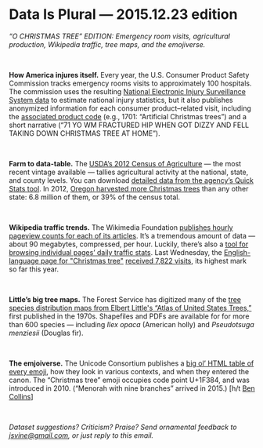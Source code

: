 Data Is Plural — 2015.12.23 edition
===================================

*“O CHRISTMAS TREE” EDITION: Emergency room visits, agricultural production, Wikipedia traffic, tree maps, and the emojiverse.*

&nbsp;

**How America injures itself.** Every year, the U.S. Consumer Product Safety Commission tracks emergency rooms visits to approximately 100 hospitals. The commission uses the resulting [National Electronic Injury Surveillance System data](http://www.cpsc.gov/en/Research--Statistics/NEISS-Injury-Data/) to estimate national injury statistics, but it also publishes anonymized information for each consumer product–related visit, including the [associated product code](http://www.cpsc.gov//Global/Neiss_prod/completemanual.pdf) (e.g., 1701: “Artificial Christmas trees”) and a short narrative (“71 YO WM FRACTURED HIP WHEN GOT DIZZY AND FELL TAKING DOWN CHRISTMAS TREE AT HOME”).

&nbsp;

**Farm to data-table.** The [USDA’s 2012 Census of Agriculture](http://www.agcensus.usda.gov/Publications/2012/) — the most recent vintage available — tallies agricultural activity at the national, state, and county levels. You can download [detailed data from the agency’s Quick Stats tool](http://quickstats.nass.usda.gov/?source_desc=CENSUS). In 2012, [Oregon harvested more Christmas trees](http://www.agcensus.usda.gov/Publications/2012/Full_Report/Volume_1,_Chapter_2_US_State_Level/st99_2_035_035.pdf) than any other state: 6.8 million of them, or 39% of the census total.

&nbsp;

**Wikipedia traffic trends.** The Wikimedia Foundation [publishes hourly pageview counts for each of its articles](http://dumps.wikimedia.org/other/pagecounts-raw/). It’s a tremendous amount of data — about 90 megabytes, compressed, per hour. Luckily, there’s also a [tool for browsing individual pages’ daily traffic stats](http://stats.grok.se/). Last Wednesday, the [English-language page for "Christmas tree"](https://en.wikipedia.org/wiki/Christmas_tree) [received 7,822 visits](http://stats.grok.se/en/latest90/Christmas_tree), its highest mark so far this year.

&nbsp;

**Little’s big tree maps.** The Forest Service has digitized many of the [tree species distribution maps from Elbert Little's “Atlas of United States Trees,”](http://esp.cr.usgs.gov/data/little/) first published in the 1970s. Shapefiles and PDFs are available for for more than 600 species — including *Ilex opaca* (American holly) and *Pseudotsuga menziesii* (Douglas fir).

&nbsp;

**The emjoiverse.** The Unicode Consortium publishes a [big ol’ HTML table of every emoji](http://unicode.org/emoji/charts/full-emoji-list.html), how they look in various contexts, and when they entered the canon. The “Christmas tree” emoji occupies code point U+1F384, and was introduced in 2010. (“Menorah with nine branches” arrived in 2015.) [h/t [Ben Collins](https://twitter.com/benlcollins/status/676873468307095552)]

&nbsp;

*Dataset suggestions? Criticism? Praise? Send ornamental feedback to <jsvine@gmail.com>, or just reply to this email.*